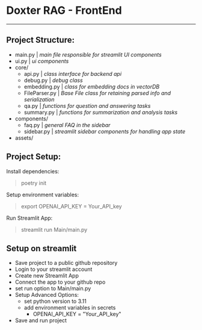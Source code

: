 # Doxter RAG - FrontEnd

---

## Project Structure:

* main.py | *main file responsible for streamlit UI components*
* ui.py | *ui components*
* core/ 
  * api.py | *class interface for backend api*
  * debug.py | *debug class*
  * embedding.py | *class for embedding docs in vectorDB*
  * FileParser.py | *Base File class for retaining parsed info and serialization*
  * qa.py | *functions for question and answering tasks*
  * summary.py | *functions for summarization and analysis tasks*
* components/
  * faq.py | *general FAQ in the sidebar*
  * sidebar.py | *streamlit sidebar components for handling app state*
* assets/

## Project Setup:

Install dependencies:
> poetry init

Setup environment variables:
> export OPENAI_API_KEY = Your_API_key

Run Streamlit App:
> streamlit run Main/main.py

## Setup on streamlit
* Save project to a public github repository
* Login to your streamlit account
* Create new Streamlit App
* Connect the app to your github repo
* set run option to Main/main.py
* Setup Advanced Options:
  * set python version to 3.11
  * add environment variables in secrets
    * OPENAI_API_KEY = "Your_API_key"
* Save and run project
